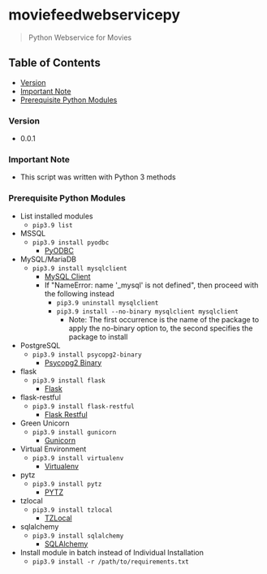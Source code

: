 # moviefeedwebservicepy
> Python Webservice for Movies

## Table of Contents
* [Version](#version)
* [Important Note](#important-note)
* [Prerequisite Python Modules](#prerequisite-python-modules)

### Version
* 0.0.1

### **Important Note**
* This script was written with Python 3 methods

### Prerequisite Python Modules
* List installed modules
  * `pip3.9 list`
* MSSQL
  * `pip3.9 install pyodbc`
    * [PyODBC](https://pypi.org/project/pyodbc/)
* MySQL/MariaDB
  * `pip3.9 install mysqlclient`
    * [MySQL Client](https://pypi.org/project/mysqlclient/)
    * If "NameError: name '\_mysql' is not defined", then proceed with the following instead
      * `pip3.9 uninstall mysqlclient`
      * `pip3.9 install --no-binary mysqlclient mysqlclient`
        * Note: The first occurrence is the name of the package to apply the no-binary option to, the second specifies the package to install
* PostgreSQL
  * `pip3.9 install psycopg2-binary`
    * [Psycopg2 Binary](https://pypi.org/project/psycopg2/)
* flask
  * `pip3.9 install flask`
    * [Flask](https://pypi.org/project/Flask/)
* flask-restful
  * `pip3.9 install flask-restful`
    * [Flask Restful](https://pypi.org/project/Flask-RESTful/)
* Green Unicorn
  * `pip3.9 install gunicorn`
    * [Gunicorn](https://pypi.org/project/gunicorn/)
* Virtual Environment
  * `pip3.9 install virtualenv`
    * [Virtualenv](https://pypi.org/project/virtualenv/)
* pytz
  * `pip3.9 install pytz`
    * [PYTZ](https://pypi.org/project/pytz/)
* tzlocal
  * `pip3.9 install tzlocal`
    * [TZLocal](https://pypi.org/project/tzlocal/)
* sqlalchemy
  * `pip3.9 install sqlalchemy`
    * [SQLAlchemy](https://pypi.org/project/SQLAlchemy/)
* Install module in batch instead of Individual Installation
  * `pip3.9 install -r /path/to/requirements.txt`
